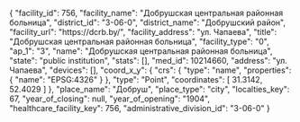 {
    "facility_id": 756,
    "facility_name": "Добрушская центральная районная больница",
    "district_id": "3-06-0",
    "district_name": "Добрушский район",
    "facility_url": "https:\/\/dcrb.by\/",
    "facility_address": "ул. Чапаева",
    "title": "Добрушская центральная районная больница",
    "facility_type": "0",
    "ap_1": "3",
    "name": "Добрушская центральная районная больница",
    "state": "public institution",
    "stats": [],
    "med_id": 10214660,
    "address": "ул. Чапаева",
    "devices": [],
    "coord_x_y": {
        "crs": {
            "type": "name",
            "properties": {
                "name": "EPSG:4326"
            }
        },
        "type": "Point",
        "coordinates": [
            31.3142,
            52.4029
        ]
    },
    "place_name": "Добруш",
    "place_type": "city",
    "localties_key": 67,
    "year_of_closing": null,
    "year_of_opening": "1904",
    "healthcare_facility_key": 756,
    "administrative_division_id": "3-06-0"
}